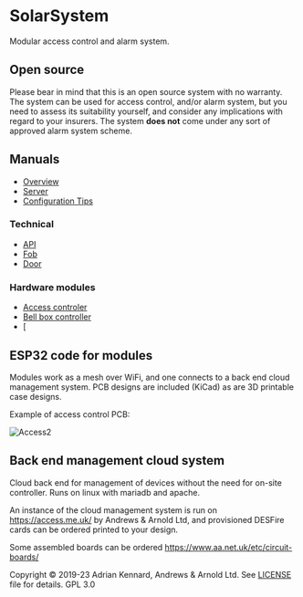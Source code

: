 # SolarSystem

Modular access control and alarm system.

## Open source

Please bear in mind that this is an open source system with no warranty. The system can be used for access control, and/or alarm system, but you need to assess its suitability yourself, and consider any implications with regard to your insurers. The system **does not** come under any sort of approved alarm system scheme.

## Manuals

- [Overview](Manuals/Overview.md)
- [Server](Manuals/Server.md)
- [Configuration Tips](Manuals/ConfigTips.md)

### Technical

- [API](Manuals/Tech-API.md)
- [Fob](Manuals/Tech-Fob.md)
- [Door](Manuals/Tech-Door.md)

### Hardware modules

- [Access controler](Manuals/Module-Access.md)
- [Bell box controller](Manuals/Module-Bellbox.md)
- [

## ESP32 code for modules

Modules work as a mesh over WiFi, and one connects to a back end cloud management system. PCB designs are included (KiCad) as are 3D printable case designs.

Example of access control PCB:

![Access2](https://user-images.githubusercontent.com/996983/183847654-823f6ce3-3b02-4f11-89c0-45e1dcc967e2.png)

## Back end management cloud system

Cloud back end for management of devices without the need for on-site controller. Runs on linux with mariadb and apache.

An instance of the cloud management system is run on https://access.me.uk/ by Andrews & Arnold Ltd, and provisioned DESFire cards can be ordered printed to your design.

Some assembled boards can be ordered https://www.aa.net.uk/etc/circuit-boards/

Copyright © 2019-23 Adrian Kennard, Andrews & Arnold Ltd. See [LICENSE](LICENSE) file for details. GPL 3.0
